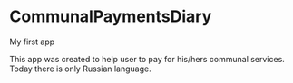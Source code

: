 # CommunalPaymentsDiary
My first app

This app was created to help user to pay for his/hers communal services.
Today there is only Russian language.
